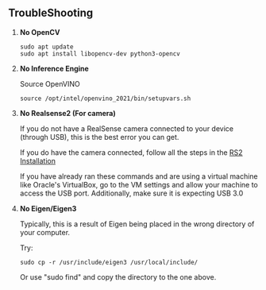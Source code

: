 ## TroubleShooting

1. **No OpenCV**

    ```shell
    sudo apt update
    sudo apt install libopencv-dev python3-opencv
    ```

2. **No Inference Engine**

    Source OpenVINO

    ```shell
    source /opt/intel/openvino_2021/bin/setupvars.sh
    ```

3. **No Realsense2 (For camera)**

    If you do not have a RealSense camera connected to your device (through USB), this is the best error you can get.

    If you do have the camera connected, follow all the steps in the [RS2 Installation](https://github.com/DroneVideo/docs/blob/gh-pages/rs2.md)

    If you have already ran these commands and are using a virtual machine like Oracle's VirtualBox, go to the VM settings and allow your machine to access the USB port. Additionally, make sure it is expecting USB 3.0

4. **No Eigen/Eigen3**

    Typically, this is a result of Eigen being placed in the wrong directory of your computer.
    
    Try:
    ```shell
    sudo cp -r /usr/include/eigen3 /usr/local/include/
    ```
    
    Or use "sudo find" and copy the directory to the one above.
